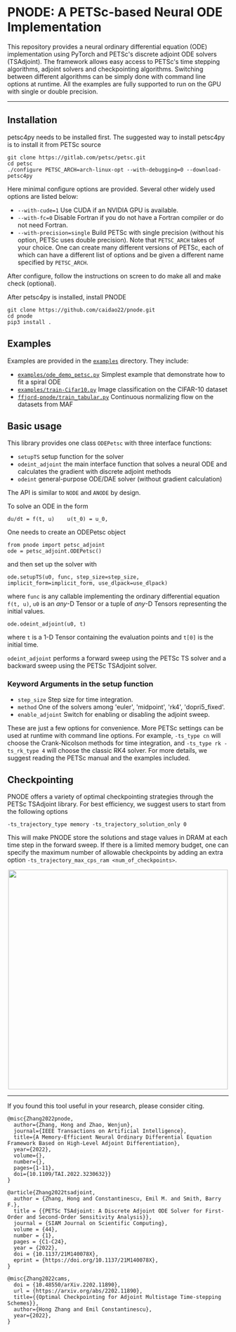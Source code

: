 # PNODE: A PETSc-based Neural ODE Implementation

This repository provides a neural ordinary differential equation (ODE) implementation using PyTorch and PETSc's discrete adjoint ODE solvers (TSAdjoint). The framework allows easy access to PETSc's time stepping algorithms, adjoint solvers and checkpointing algorithms. Switching between different algorithms can be simply done with command line options at runtime. All the examples are fully supported to run on the GPU with single or double precision.

---

<!-- <p align="center">
  <img align="middle" src="./assets/.png" alt="" width="240" height="330" />
  <img align="middle" src="./assets/.png" alt="" width="240" height="330" />
</p> -->

## Installation
petsc4py needs to be installed first. The suggested way to install petsc4py is to install it from PETSc source
```
git clone https://gitlab.com/petsc/petsc.git
cd petsc
./configure PETSC_ARCH=arch-linux-opt --with-debugging=0 --download-petsc4py
```
Here minimal configure options are provided. Several other widely used options are listed below:

 - `--with-cude=1` Use CUDA if an NVIDIA GPU is available.
 - `--with-fc=0` Disable Fortran if you do not have a Fortran compiler or do not need Fortran.
 - `--with-precision=single` Build PETSc with single precision (without his option, PETSc uses double precision).
Note that `PETSC_ARCH` takes of your choice. One can create many different versions of PETSc, each of which can have a different list of options and be given a different name specified by `PETSC_ARCH`.

After configure, follow the instructions on screen to do make all and make check (optional).

After petsc4py is installed, install PNODE
```
git clone https://github.com/caidao22/pnode.git
cd pnode
pip3 install .
```

## Examples
Examples are provided in the [`examples`](./examples) directory. They include:

 - [`examples/ode_demo_petsc.py`](./examples/ode_demo_petsc.py) Simplest example that demonstrate how to fit a spiral ODE
 - [`examples/train-Cifar10.py`](./examples/train-Cifar10.py) Image classification on the CIFAR-10 dataset
 - [`ffjord-pnode/train_tabular.py`](./ffjord-pnode/train_tabular.py) Continuous normalizing flow on the datasets from MAF

## Basic usage
This library provides one class `ODEPetsc` with three interface functions:

 - `setupTS` setup function for the solver
 - `odeint_adjoint` the main interface function that solves a neural ODE and calculates the gradient with discrete adjoint methods
 - `odeint` general-purpose ODE/DAE solver (without gradient calculation)

The API is similar to `NODE` and `ANODE` by design.

To solve an ODE in the form
```
du/dt = f(t, u)    u(t_0) = u_0,
```
One needs to create an ODEPetsc object
```
from pnode import petsc_adjoint
ode = petsc_adjoint.ODEPetsc()
```
and then set up the solver with
```
ode.setupTS(u0, func, step_size=step_size, implicit_form=implicit_form, use_dlpack=use_dlpack)
```
where `func` is any callable implementing the ordinary differential equation `f(t, u)`, `u0` is an _any_-D Tensor or a tuple of _any_-D Tensors representing the initial values.

```
ode.odeint_adjoint(u0, t)
```
where `t` is a 1-D Tensor containing the evaluation points and  `t[0]` is the initial time.

`odeint_adjoint` performs a forward sweep using the PETSc TS solver and a backward sweep using the PETSc TSAdjoint solver.

### Keyword Arguments in the setup function
 - `step_size` Step size for time integration.
 - `method` One of the solvers among 'euler', 'midpoint', 'rk4', 'dopri5_fixed'.
 - `enable_adjoint` Switch for enabling or disabling the adjoint sweep.

These are just a few options for convenience. More PETSc settings can be used at runtime with command line options. For example, `-ts_type cn` will choose the Crank-Nicolson methods for time integration, and `-ts_type rk -ts_rk_type 4` will choose the classic RK4 solver. For more details, we suggest reading the PETSc manual and the examples included.

## Checkpointing
PNODE offers a variety of optimal checkpointing strategies through the PETSc TSAdjoint library. For best efficiency, we suggest users to start from the following options
```
-ts_trajectory_type memory -ts_trajectory_solution_only 0
```
This will make PNODE store the solutions and stage values in DRAM at each time step in the forward sweep. If there is a limited memory budget, one can specify the maximum number of allowable checkpoints by adding an extra option `-ts_trajectory_max_cps_ram <num_of_checkpoints>`.

<p align="center">
<img align="middle" src="./assets/checkpointing.png" alt="" width="500"/>
</p>

---
If you found this tool useful in your research, please consider citing.
```
@misc{Zhang2022pnode,
  author={Zhang, Hong and Zhao, Wenjun},
  journal={IEEE Transactions on Artificial Intelligence}, 
  title={A Memory-Efficient Neural Ordinary Differential Equation Framework Based on High-Level Adjoint Differentiation}, 
  year={2022},
  volume={},
  number={},
  pages={1-11},
  doi={10.1109/TAI.2022.3230632}}
}

@article{Zhang2022tsadjoint,
  author = {Zhang, Hong and Constantinescu, Emil M. and Smith, Barry F.},
  title = {{PETSc TSAdjoint: A Discrete Adjoint ODE Solver for First-Order and Second-Order Sensitivity Analysis}},
  journal = {SIAM Journal on Scientific Computing},
  volume = {44},
  number = {1},
  pages = {C1-C24},
  year = {2022},
  doi = {10.1137/21M140078X},
  eprint = {https://doi.org/10.1137/21M140078X},
}

@misc{Zhang2022cams,
  doi = {10.48550/arXiv.2202.11890},
  url = {https://arxiv.org/abs/2202.11890}, 
  title={{Optimal Checkpointing for Adjoint Multistage Time-stepping Schemes}},
  author={Hong Zhang and Emil Constantinescu},
  year={2022},
}
```
